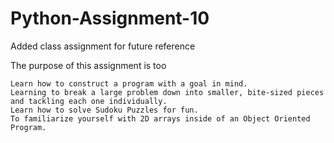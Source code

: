 # Python-Assignment-10
Added class assignment for future reference 

The purpose of this assignment is too

    Learn how to construct a program with a goal in mind.
    Learning to break a large problem down into smaller, bite-sized pieces and tackling each one individually.
    Learn how to solve Sudoku Puzzles for fun.
    To familiarize yourself with 2D arrays inside of an Object Oriented Program.
